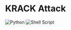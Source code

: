 # KRACK Attack

<div>
    <img src="https://img.shields.io/badge/python-3670A0?style=flat&logo=python&logoColor=ffdd54" alt="Python"/>
    <img src="https://img.shields.io/badge/shell_script-%23121011.svg?style=flat&logo=gnu-bash&logoColor=white" alt="Shell Script">
</div>
